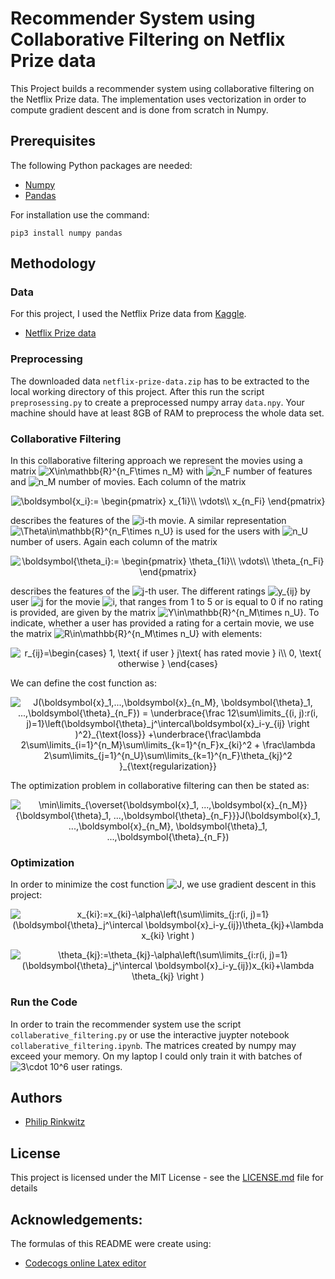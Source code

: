 # Recommender System using Collaborative Filtering on Netflix Prize data

This Project builds a recommender system using collaborative filtering on the Netflix Prize data. 
The implementation uses vectorization in order to compute gradient descent and is done from scratch in Numpy. 

## Prerequisites

The following Python packages are needed:

* [Numpy](https://www.numpy.org/)
* [Pandas](https://pandas.pydata.org/)

For installation use the command:

```
pip3 install numpy pandas
```

## Methodology

### Data

For this project, I used the Netflix Prize data from [Kaggle](https://www.kaggle.com/).

* [Netflix Prize data](https://www.kaggle.com/netflix-inc/netflix-prize-data/downloads/netflix-prize-data.zip/1)

### Preprocessing

The downloaded data ```netflix-prize-data.zip``` has to be extracted to the local working directory of this project. After this run the script ```preprosessing.py``` to create a preprocessed numpy array ```data.npy```. Your machine should have at least 8GB of RAM to preprocess the whole data set.

### Collaborative Filtering

In this collaborative filtering approach we represent the movies using a matrix <img src="https://latex.codecogs.com/gif.latex?X\in\mathbb{R}^{n_F\times&space;n_M}" title="X\in\mathbb{R}^{n_F\times n_M}" /> with <img src="https://latex.codecogs.com/gif.latex?n_F" title="n_F" /> number of features and <img src="https://latex.codecogs.com/gif.latex?n_M" title="n_M" /> number of movies. Each column of the matrix 

<p align="center">
<img src="https://latex.codecogs.com/png.latex?\boldsymbol{x_i}:=&space;\begin{pmatrix}&space;x_{1i}\\&space;\vdots\\&space;x_{n_Fi}&space;\end{pmatrix}" title="\boldsymbol{x_i}:= \begin{pmatrix} x_{1i}\\ \vdots\\ x_{n_Fi} \end{pmatrix}" />
</p>

describes the features of the <img src="https://latex.codecogs.com/gif.latex?i" title="i" />-th movie. A similar representation <img src="https://latex.codecogs.com/gif.latex?\Theta\in\mathbb{R}^{n_F\times&space;n_U}" title="\Theta\in\mathbb{R}^{n_F\times n_U}" /> is used for the users with <img src="https://latex.codecogs.com/gif.latex?n_U" title="n_U" /> number of users. Again each column of the matrix

<p align="center">
<img src="https://latex.codecogs.com/gif.latex?\boldsymbol{\theta_i}:=&space;\begin{pmatrix}&space;\theta_{1i}\\&space;\vdots\\&space;\theta_{n_Fi}&space;\end{pmatrix}" title="\boldsymbol{\theta_i}:= \begin{pmatrix} \theta_{1i}\\ \vdots\\ \theta_{n_Fi} \end{pmatrix}" />
</p>

describes the features of the <img src="https://latex.codecogs.com/gif.latex?j" title="j" />-th user. The different ratings <img src="https://latex.codecogs.com/gif.latex?y_{ij}" title="y_{ij}" /> by user <img src="https://latex.codecogs.com/gif.latex?j" title="j" /> for the movie <img src="https://latex.codecogs.com/gif.latex?i" title="i" />, that ranges from 1 to 5 or is equal to 0 if no rating is provided, are given by the matrix <img src="https://latex.codecogs.com/gif.latex?Y\in\mathbb{R}^{n_M\times&space;n_U}" title="Y\in\mathbb{R}^{n_M\times n_U}" />. To indicate, whether a user has provided a rating for a certain movie, we use the matrix <img src="https://latex.codecogs.com/gif.latex?R\in\mathbb{R}^{n_M\times&space;n_U}" title="R\in\mathbb{R}^{n_M\times n_U}" /> with elements:   

<p align="center">
<img src="https://latex.codecogs.com/gif.latex?r_{ij}=\begin{cases}&space;1,&space;\text{&space;if&space;user&space;}&space;j\text{&space;has&space;rated&space;movie&space;}&space;i\\&space;0,&space;\text{&space;otherwise&space;}&space;\end{cases}" title="r_{ij}=\begin{cases} 1, \text{ if user } j\text{ has rated movie } i\\ 0, \text{ otherwise } \end{cases}" />
</p>

We can define the cost function as:

<p align="center">
<img src="https://latex.codecogs.com/gif.latex?J(\boldsymbol{x}_1,...,\boldsymbol{x}_{n_M},&space;\boldsymbol{\theta}_1,&space;...,\boldsymbol{\theta}_{n_F})&space;=&space;\underbrace{\frac&space;12\sum\limits_{(i,&space;j):r(i,&space;j)=1}\left(\boldsymbol{\theta}_j^\intercal\boldsymbol{x}_i-y_{ij}&space;\right&space;)^2}_{\text{loss}}&space;&plus;\underbrace{\frac\lambda&space;2\sum\limits_{i=1}^{n_M}\sum\limits_{k=1}^{n_F}x_{ki}^2&space;&plus;&space;\frac\lambda&space;2\sum\limits_{j=1}^{n_U}\sum\limits_{k=1}^{n_F}\theta_{kj}^2&space;}_{\text{regularization}}" title="J(\boldsymbol{x}_1,...,\boldsymbol{x}_{n_M}, \boldsymbol{\theta}_1, ...,\boldsymbol{\theta}_{n_F}) = \underbrace{\frac 12\sum\limits_{(i, j):r(i, j)=1}\left(\boldsymbol{\theta}_j^\intercal\boldsymbol{x}_i-y_{ij} \right )^2}_{\text{loss}} +\underbrace{\frac\lambda 2\sum\limits_{i=1}^{n_M}\sum\limits_{k=1}^{n_F}x_{ki}^2 + \frac\lambda 2\sum\limits_{j=1}^{n_U}\sum\limits_{k=1}^{n_F}\theta_{kj}^2 }_{\text{regularization}}" />
</p>

The optimization problem in collaborative filtering can then be stated as:

<p align="center">
<img src="https://latex.codecogs.com/gif.latex?\min\limits_{\overset{\boldsymbol{x}_1,&space;...,\boldsymbol{x}_{n_M}}{\boldsymbol{\theta}_1,&space;...,\boldsymbol{\theta}_{n_F}}}J(\boldsymbol{x}_1,&space;...,\boldsymbol{x}_{n_M},&space;\boldsymbol{\theta}_1,&space;...,\boldsymbol{\theta}_{n_F})" title="\min\limits_{\overset{\boldsymbol{x}_1, ...,\boldsymbol{x}_{n_M}}{\boldsymbol{\theta}_1, ...,\boldsymbol{\theta}_{n_F}}}J(\boldsymbol{x}_1, ...,\boldsymbol{x}_{n_M}, \boldsymbol{\theta}_1, ...,\boldsymbol{\theta}_{n_F})" />
</p>

### Optimization

In order to minimize the cost function <img src="https://latex.codecogs.com/gif.latex?J" title="J" />, we use
gradient descent in this project:

<p align="center">
<img src="https://latex.codecogs.com/gif.latex?x_{ki}:=x_{ki}-\alpha\left(\sum\limits_{j:r(i,&space;j)=1}(\boldsymbol{\theta}_j^\intercal&space;\boldsymbol{x}_i-y_{ij})\theta_{kj}&plus;\lambda&space;x_{ki}&space;\right&space;)" title="x_{ki}:=x_{ki}-\alpha\left(\sum\limits_{j:r(i, j)=1}(\boldsymbol{\theta}_j^\intercal \boldsymbol{x}_i-y_{ij})\theta_{kj}+\lambda x_{ki} \right )" />
</p>
<p align="center">
<img src="https://latex.codecogs.com/gif.latex?\theta_{kj}:=\theta_{kj}-\alpha\left(\sum\limits_{i:r(i,&space;j)=1}(\boldsymbol{\theta}_j^\intercal&space;\boldsymbol{x}_i-y_{ij})x_{ki}&plus;\lambda&space;\theta_{kj}&space;\right&space;)" title="\theta_{kj}:=\theta_{kj}-\alpha\left(\sum\limits_{i:r(i, j)=1}(\boldsymbol{\theta}_j^\intercal \boldsymbol{x}_i-y_{ij})x_{ki}+\lambda \theta_{kj} \right )" />
</p>

### Run the Code

In order to train the recommender system use the script ```collaberative_filtering.py``` or use the interactive juypter notebook ```collaberative_filtering.ipynb```. The matrices created by numpy may exceed your memory. On my laptop I could only train it with batches of <img src="https://latex.codecogs.com/gif.latex?3\cdot&space;10^6" title="3\cdot 10^6" /> user ratings.

## Authors

* [Philip Rinkwitz](https://github.com/rinkwitz)

## License

This project is licensed under the MIT License - see the [LICENSE.md](LICENSE.md) file for details

## Acknowledgements:

The formulas of this README were create using:
* [Codecogs online Latex editor](https://www.codecogs.com/latex/eqneditor.php)
